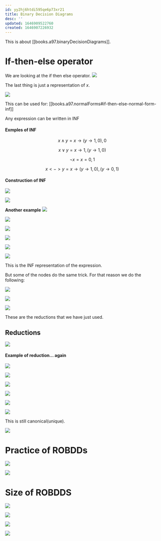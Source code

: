 ```yaml
---
id: yy2hj6htdi595qe6p73xr21
title: Binary Decision Diagrams
desc: ''
updated: 1646909522760
created: 1646907226932
---
```

This is about [[books.a97.binaryDecisionDiagrams]].

# If-then-else operator
We are looking at the if then else operator.
![](/assets/images/2022-03-10-11-17-37.png)

The last thing is just a representation of $x$.

![](/assets/images/2022-03-10-11-19-35.png)

This can be used for:
[[books.a97.normalForms#if-then-else-normal-form-inf]]

Any expression can be written in INF

#### Exmples of INF
$$
x \land y = x \to (y\to 1, 0), 0
$$

$$
x \lor y = x \to 1, (y \to 1,0)
$$

$$
\neg x = x = 0,1
$$

$$
x <-> y = x \to (y \to 1,0), (y \to 0,1)
$$

#### Construction of INF
![](/assets/images/2022-03-10-11-27-02.png)

![](/assets/images/2022-03-10-11-27-13.png)

**Another example**
![](/assets/images/2022-03-10-11-29-32.png)

![](/assets/images/2022-03-10-11-29-43.png)

![](/assets/images/2022-03-10-11-29-52.png)

![](/assets/images/2022-03-10-11-30-01.png)

![](/assets/images/2022-03-10-11-32-13.png)

![](/assets/images/2022-03-10-11-36-17.png)

This is the INF representation of the expression.

But some of the nodes do the same trick.
For that reason we do the following:

![](/assets/images/2022-03-10-11-38-01.png)

![](/assets/images/2022-03-10-11-39-04.png)

![](/assets/images/2022-03-10-11-39-13.png)

These are the reductions that we have just used.

## Reductions
![](/assets/images/2022-03-10-11-39-52.png)

#### Example of reduction... again
![](/assets/images/2022-03-10-11-41-07.png)

![](/assets/images/2022-03-10-11-41-52.png)

![](/assets/images/2022-03-10-11-41-59.png)

![](/assets/images/2022-03-10-11-42-10.png)

![](/assets/images/2022-03-10-11-42-25.png)

![](/assets/images/2022-03-10-11-42-34.png)

This is still canonical(unique).

![](/assets/images/2022-03-10-11-45-05.png)

# Practice of ROBDDs
![](/assets/images/2022-03-10-11-45-51.png)

![](/assets/images/2022-03-10-11-46-05.png)

# Size of ROBDDS

![](/assets/images/2022-03-10-11-51-25.png)

![](/assets/images/2022-03-10-11-51-37.png)

![](/assets/images/2022-03-10-11-51-49.png)

![](/assets/images/2022-03-10-11-52-01.png)
